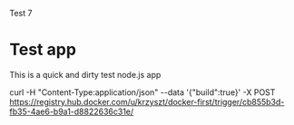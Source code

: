 Test 7

# Test app

This is a quick and dirty test node.js app

curl -H "Content-Type:application/json" --data '{"build":true}' -X POST https://registry.hub.docker.com/u/krzyszt/docker-first/trigger/cb855b3d-fb35-4ae6-b9a1-d8822636c31e/